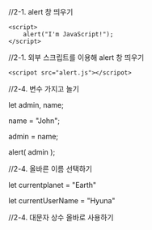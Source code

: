 //2-1. alert 창 띄우기
<!DOCTYPE html>
<html>

<body>

    <script>
        alert("I'm JavaScript!");
    </script>

</body>

</html>

//2-1. 외부 스크립트를 이용해 alert 창 띄우기
<!DOCTYPE html>
<html>
    
<body>

    <scripot src="alert.js"></scripot>
    
</body>

</html>

//2-4. 변수 가지고 놀기

let admin, name;

name = "John";

admin = name;

alert( admin );

//2-4. 올바른 이름 선택하기

let currentplanet = "Earth"

let currentUserName = "Hyuna"

//2-4. 대문자 상수 올바로 사용하기


